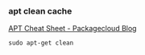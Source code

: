 ### apt clean cache


[APT Cheat Sheet - Packagecloud Blog](https://blog.packagecloud.io/eng/2015/03/30/apt-cheat-sheet/ "APT Cheat Sheet - Packagecloud Blog")


 

```
sudo apt-get clean
```
